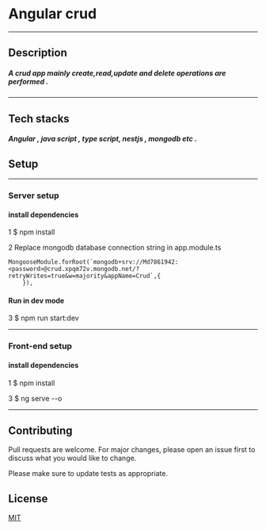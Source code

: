 # Angular crud
---
## Description
##### A crud app mainly create,read,update and delete operations are performed .
---
## Tech stacks
#####  Angular , java script , type script,  nestjs , mongodb etc .

## Setup
---
### Server setup
#### install dependencies
 1   $   npm install

 2  Replace mongodb database connection string in app.module.ts
```
MongooseModule.forRoot(`mongodb+srv://Md7861942:<password>@crud.xpqm72v.mongodb.net/?retryWrites=true&w=majority&appName=Crud`,{
    }),
```
#### Run in dev mode

 3  $  npm run start:dev



---

 ### Front-end setup
 #### install dependencies
1  $ npm install 

3  $ ng serve --o 


---


## Contributing

Pull requests are welcome. For major changes, please open an issue first
to discuss what you would like to change.

Please make sure to update tests as appropriate.

## License

[MIT](https://choosealicense.com/licenses/mit/)

